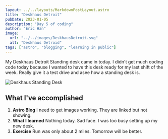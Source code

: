 ```yaml
---
layout: ../../layouts/MarkdownPostLayout.astro
title: "Deskhaus Detroit"
pubDate: 2023-01-05
description: "Day 5 of coding"
author: "Eric Han"
image:
  url: "../../images/DeskhausDetroit.svg"
  alt: "Deskhaus Detroid"
tags: ["astro", "blogging", "learning in public"]
---
```


My Deskhaus Detroit Standing desk came in today. I didn't get much coding code today because I wanted to have this desk ready for my last shift of the week. Really give it a test drive and asee how a standing desk is.

![Deskhaus Standing Desk](../../images/DeskhausDetroit.svg)

## What I've accomplished

1. **Astro Blog** I need to get images working. They are linked but not showing.
2. **What I learned** Nothing today. Sad face. I was too busy setting up my new desk.
3. **Exercise** Run was only about 2 miles. Tomorrow will be better.
